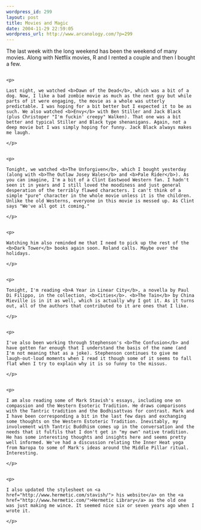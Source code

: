 ```yaml
--- 
wordpress_id: 299
layout: post
title: Movies and Magic
date: 2004-11-29 22:59:05
wordpress_url: http://www.arcanology.com/?p=299
---
```

<p>
                                                                                                                                                                                                                                                                                                                                                                                                                                                                                                                                                                                                                                                                                        The last week with the long weekend has been the weekend of many movies. Along with Netflix movies, R and I rented a couple and then I bought a few.
                                                                                                                                                                                                                                                                                                                                                                                                                                                                                                                                                                                                                                                                                      </p>
                                                                                                                                                                                                                                                                                                                                                                                                                                                                                                                                                                                                                                                                                      
                                                                                                                                                                                                                                                                                                                                                                                                                                                                                                                                                                                                                                                                                      <p>
                                                                                                                                                                                                                                                                                                                                                                                                                                                                                                                                                                                                                                                                                        Last night, we watched <b>Dawn of the Dead</b>, which was a bit of a dog. Now, I like a bad zombie movie as much as the next guy but while parts of it were engaging, the movie as a whole was utterly predictable. I was hoping for a bit better but I expected it to be as such. We also watched <b>Envy</b> with Ben Stiller and Jack Black (plus Christoper "I'm fuckin' creepy" Walken). That one was a bit better and typical Stiller and Black type shenanigans. Again, not a deep movie but I was simply hoping for funny. Jack Black always makes me laugh.
                                                                                                                                                                                                                                                                                                                                                                                                                                                                                                                                                                                                                                                                                      </p>
                                                                                                                                                                                                                                                                                                                                                                                                                                                                                                                                                                                                                                                                                      
                                                                                                                                                                                                                                                                                                                                                                                                                                                                                                                                                                                                                                                                                      <p>
                                                                                                                                                                                                                                                                                                                                                                                                                                                                                                                                                                                                                                                                                        Tonight, we watched <b>The Unforgiven</b>, which I bought yesterday (along with <b>The Outlaw Josey Wales</b> and <b>Pale Rider</b>). As you can imagine, I'm a bit of a Clint Eastwood Western fan. I hadn't seen it in years and I still loved the moodiness and just general desperation of the terribly flawed characters. I can't think of a simple "pure" character in the whole movie unless it is the children. Unlike the old Westerns, everyone in this movie is messed up. As Clint says "We've all got it coming."
                                                                                                                                                                                                                                                                                                                                                                                                                                                                                                                                                                                                                                                                                      </p>
                                                                                                                                                                                                                                                                                                                                                                                                                                                                                                                                                                                                                                                                                      
                                                                                                                                                                                                                                                                                                                                                                                                                                                                                                                                                                                                                                                                                      <p>
                                                                                                                                                                                                                                                                                                                                                                                                                                                                                                                                                                                                                                                                                        Watching him also reminded me that I need to pick up the rest of the <b>Dark Tower</b> books again soon. Roland calls. Maybe over the holidays.
                                                                                                                                                                                                                                                                                                                                                                                                                                                                                                                                                                                                                                                                                      </p>
                                                                                                                                                                                                                                                                                                                                                                                                                                                                                                                                                                                                                                                                                      
                                                                                                                                                                                                                                                                                                                                                                                                                                                                                                                                                                                                                                                                                      <p>
                                                                                                                                                                                                                                                                                                                                                                                                                                                                                                                                                                                                                                                                                        Tonight, I'm reading <b>A Year in Linear City</b>, a novella by Paul Di Filippo, in the collection, <b>Cities</b>. <b>The Tain</b> by China Mieville is in it as well, which is actually why I got it. As it turns out, all of the authors that contributed to it are ones that I like.
                                                                                                                                                                                                                                                                                                                                                                                                                                                                                                                                                                                                                                                                                      </p>
                                                                                                                                                                                                                                                                                                                                                                                                                                                                                                                                                                                                                                                                                      
                                                                                                                                                                                                                                                                                                                                                                                                                                                                                                                                                                                                                                                                                      <p>
                                                                                                                                                                                                                                                                                                                                                                                                                                                                                                                                                                                                                                                                                        I've also been working through Stephenson's <b>The Confusion</b> and have gotten far enough that I understand the basis of the name (and I'm not meaning that as a joke). Stephenson continues to give me laugh-out-loud moments when I read it though some of it seems to fall flat when I try to explain why it is so funny to the missus.
                                                                                                                                                                                                                                                                                                                                                                                                                                                                                                                                                                                                                                                                                      </p>
                                                                                                                                                                                                                                                                                                                                                                                                                                                                                                                                                                                                                                                                                      
                                                                                                                                                                                                                                                                                                                                                                                                                                                                                                                                                                                                                                                                                      <p>
                                                                                                                                                                                                                                                                                                                                                                                                                                                                                                                                                                                                                                                                                        I am also reading some of Mark Stavish's essays, including one on compassion and the Western Esoteric Tradition. He draws comparisons with the Tantric tradition and the Bodhisattvas for contrast. Mark and I have been corresponding a bit in the last few days and exchanging some thoughts on the Western Estoteric Tradition. Inevitably, my involvement with Tantric Buddhism comes up in the conversation and the needs that it fulfils that I don't get in "my own" native tradition. He has some interesting thoughts and insights here and seems pretty well informed. We've had a discussion relating the Inner Heat yoga from Naropa to some of Mark's ideas around the Middle Pillar ritual. Interesting.
                                                                                                                                                                                                                                                                                                                                                                                                                                                                                                                                                                                                                                                                                      </p>
                                                                                                                                                                                                                                                                                                                                                                                                                                                                                                                                                                                                                                                                                      
                                                                                                                                                                                                                                                                                                                                                                                                                                                                                                                                                                                                                                                                                      <p>
                                                                                                                                                                                                                                                                                                                                                                                                                                                                                                                                                                                                                                                                                        I also updated the stylesheet on <a href="http://www.hermetic.com/stavish/"> his website</a> on the <a href="http://www.hermetic.com/">Hermetic Library</a> as the old one was just making me wince. It seemed nice six or seven years ago when I wrote it.
                                                                                                                                                                                                                                                                                                                                                                                                                                                                                                                                                                                                                                                                                      </p>